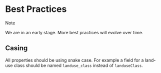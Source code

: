 # Best Practices

> [!NOTE]  
> We are in an early stage. More best practices will evolve over time.

## Casing

All properties should be using snake case.
For example a field for a land-use class should be named `landuse_class` instead of `landuseClass`.
